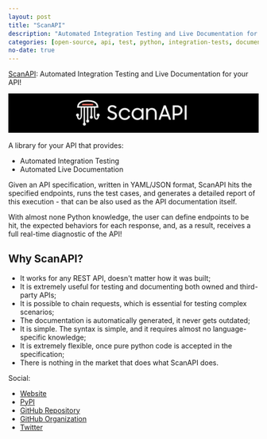```yaml
---
layout: post
title: "ScanAPI"
description: "Automated Integration Testing and Live Documentation for your API"
categories: [open-source, api, test, python, integration-tests, documentation]
no-date: true
---
```


[ScanAPI](https://scanapi.dev): Automated Integration Testing and Live Documentation for your API!

![ScanAPI Header](/assets/images/scanapi-github-hero-dark.png)

A library for your API that provides:

- Automated Integration Testing
- Automated Live Documentation

Given an API specification, written in YAML/JSON format, ScanAPI hits the specified endpoints, runs the test cases, and generates a detailed report of this execution - that can be also used as the API documentation itself.

With almost none Python knowledge, the user can define endpoints to be hit, the expected behaviors for each response, and, as a result, receives a full real-time diagnostic of the API!

## Why ScanAPI?

- It works for any REST API, doesn't matter how it was built;
- It is extremely useful for testing and documenting both owned and third-party APIs;
- It is possible to chain requests, which is essential for testing complex scenarios;
- The documentation is automatically generated, it never gets outdated;
- It is simple. The syntax is simple, and it requires almost no language-specific knowledge;
- It is extremely flexible, once pure python code is accepted in the specification;
- There is nothing in the market that does what ScanAPI does.

Social:

- [Website](https://scanapi.dev)
- [PyPI](https://pypi.org/project/scanapi/)
- [GitHub Repository](https://github.com/scanapi/scanapi)
- [GitHub Organization](https://github.com/scanapi)
- [Twitter](https://twitter.com/scanapi_)
